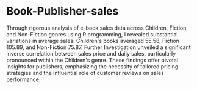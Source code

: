 # Book-Publisher-sales
Through rigorous analysis of e-book sales data across Children, Fiction, and Non-Fiction genres using R programming, I revealed substantial variations in average sales: Children's books averaged 55.58, Fiction 105.89, and Non-Fiction 75.87. Further Investigation unveiled a significant inverse correlation between sales price and daily sales, particularly pronounced within the Children's genre. These findings offer pivotal insights for publishers, emphasizing the necessity of tailored pricing strategies and the influential role of customer reviews on sales performance.
